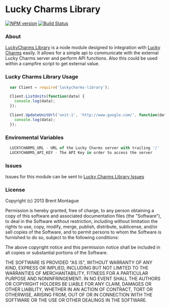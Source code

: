Lucky Charms Library
====================
[![NPM version](https://badge.fury.io/js/luckycharms-library.png)](https://npmjs.org/package/luckycharms-library) [![Build Status](https://travis-ci.org/bigbam505/luckycharms-library.png?branch=master)](https://travis-ci.org/bigbam505/luckycharms-library)

### About

[LuckyCharms Library](http://github.com/bigbam505/luckycharms-library) is a node module designed to integration with 
[Lucky Charms](http://github.com/drapergeek/luckycharms) easily.  It allows for a simple api to communicate with 
the external Lucky Charms server and perform API functions.  Also this could be used within a campfire script to 
get external value.

### Lucky Charms Library Usage

```javascript
  var Client = require('luckycharms-library');

  Client.ListUnits(function(data) {
    console.log(data);
  });

  Client.UpdateUnitUrl('unit-1', 'http://www.google.com/', function(data) {
    console.log(data);
  });
```

### Enviromental Variables

```javascript
  LUCKYCHARMS_URL - URL of the Lucky Charms server with trailing '/'
  LUCKYCHARMS_API_KEY - The API Key in order to access the server
```

### Issues

Issues for this module can be sent to [Lucky Charms Library Issues](https://github.com/bigbam505/luckycharms-library/issues)

### License

Copyright (c) 2013 Brent Montague

Permission is hereby granted, free of charge, to any person obtaining a copy of this software and associated documentation files (the "Software"), to deal in the Software without restriction, including without limitation the rights to use, copy, modify, merge, publish, distribute, sublicense, and/or sell copies of the Software, and to permit persons to whom the Software is furnished to do so, subject to the following conditions:

The above copyright notice and this permission notice shall be included in all copies or substantial portions of the Software.

THE SOFTWARE IS PROVIDED "AS IS", WITHOUT WARRANTY OF ANY KIND, EXPRESS OR IMPLIED, INCLUDING BUT NOT LIMITED TO THE WARRANTIES OF MERCHANTABILITY, FITNESS FOR A PARTICULAR PURPOSE AND NONINFRINGEMENT. IN NO EVENT SHALL THE AUTHORS OR COPYRIGHT HOLDERS BE LIABLE FOR ANY CLAIM, DAMAGES OR OTHER LIABILITY, WHETHER IN AN ACTION OF CONTRACT, TORT OR OTHERWISE, ARISING FROM, OUT OF OR IN CONNECTION WITH THE SOFTWARE OR THE USE OR OTHER DEALINGS IN THE SOFTWARE.
